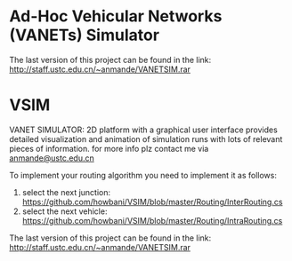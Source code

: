 # Ad-Hoc Vehicular Networks (VANETs) Simulator
The last version of this project can be found in the link: http://staff.ustc.edu.cn/~anmande/VANETSIM.rar
# VSIM
VANET SIMULATOR: 2D platform with a graphical user interface provides detailed visualization and animation of simulation runs with lots of relevant pieces of information.
for more info plz contact me via anmande@ustc.edu.cn

To implement your routing algorithm you need to implement it as follows:
   1) select the next junction: https://github.com/howbani/VSIM/blob/master/Routing/InterRouting.cs
   2) select the next vehicle: https://github.com/howbani/VSIM/blob/master/Routing/IntraRouting.cs
   
   The last version of this project can be found in the link:
                           http://staff.ustc.edu.cn/~anmande/VANETSIM.rar
